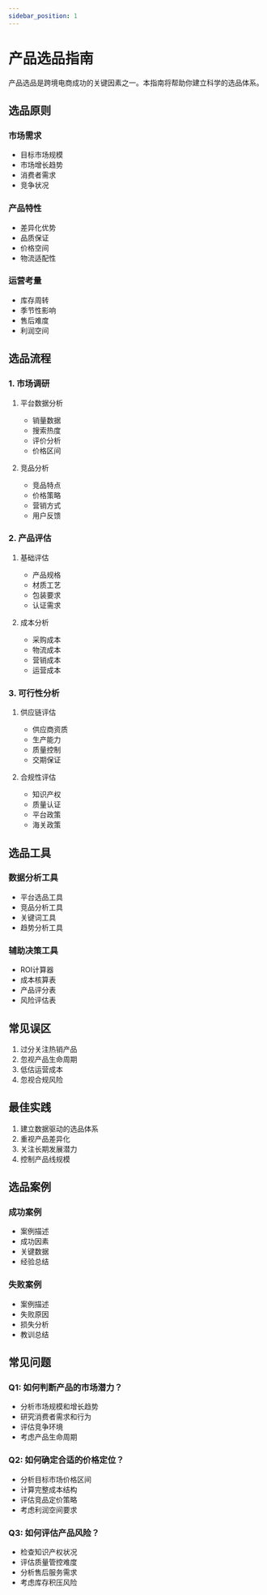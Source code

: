 ```yaml
---
sidebar_position: 1
---
```


# 产品选品指南

产品选品是跨境电商成功的关键因素之一。本指南将帮助你建立科学的选品体系。

## 选品原则

### 市场需求
- 目标市场规模
- 市场增长趋势
- 消费者需求
- 竞争状况

### 产品特性
- 差异化优势
- 品质保证
- 价格空间
- 物流适配性

### 运营考量
- 库存周转
- 季节性影响
- 售后难度
- 利润空间

## 选品流程

### 1. 市场调研
1. 平台数据分析
   - 销量数据
   - 搜索热度
   - 评价分析
   - 价格区间

2. 竞品分析
   - 竞品特点
   - 价格策略
   - 营销方式
   - 用户反馈

### 2. 产品评估
1. 基础评估
   - 产品规格
   - 材质工艺
   - 包装要求
   - 认证需求

2. 成本分析
   - 采购成本
   - 物流成本
   - 营销成本
   - 运营成本

### 3. 可行性分析
1. 供应链评估
   - 供应商资质
   - 生产能力
   - 质量控制
   - 交期保证

2. 合规性评估
   - 知识产权
   - 质量认证
   - 平台政策
   - 海关政策

## 选品工具

### 数据分析工具
- 平台选品工具
- 竞品分析工具
- 关键词工具
- 趋势分析工具

### 辅助决策工具
- ROI计算器
- 成本核算表
- 产品评分表
- 风险评估表

## 常见误区

1. 过分关注热销产品
2. 忽视产品生命周期
3. 低估运营成本
4. 忽视合规风险

## 最佳实践

1. 建立数据驱动的选品体系
2. 重视产品差异化
3. 关注长期发展潜力
4. 控制产品线规模

## 选品案例

### 成功案例
- 案例描述
- 成功因素
- 关键数据
- 经验总结

### 失败案例
- 案例描述
- 失败原因
- 损失分析
- 教训总结

## 常见问题

### Q1: 如何判断产品的市场潜力？
- 分析市场规模和增长趋势
- 研究消费者需求和行为
- 评估竞争环境
- 考虑产品生命周期

### Q2: 如何确定合适的价格定位？
- 分析目标市场价格区间
- 计算完整成本结构
- 评估竞品定价策略
- 考虑利润空间要求

### Q3: 如何评估产品风险？
- 检查知识产权状况
- 评估质量管控难度
- 分析售后服务需求
- 考虑库存积压风险
